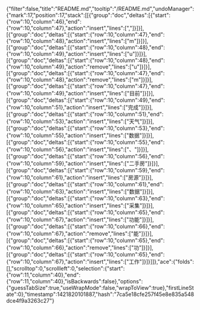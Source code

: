 {"filter":false,"title":"README.md","tooltip":"/README.md","undoManager":{"mark":17,"position":17,"stack":[[{"group":"doc","deltas":[{"start":{"row":10,"column":46},"end":{"row":10,"column":47},"action":"insert","lines":[","]}]}],[{"group":"doc","deltas":[{"start":{"row":10,"column":47},"end":{"row":10,"column":48},"action":"insert","lines":["m"]}]}],[{"group":"doc","deltas":[{"start":{"row":10,"column":48},"end":{"row":10,"column":49},"action":"insert","lines":["u"]}]}],[{"group":"doc","deltas":[{"start":{"row":10,"column":48},"end":{"row":10,"column":49},"action":"remove","lines":["u"]}]}],[{"group":"doc","deltas":[{"start":{"row":10,"column":47},"end":{"row":10,"column":48},"action":"remove","lines":["m"]}]}],[{"group":"doc","deltas":[{"start":{"row":10,"column":47},"end":{"row":10,"column":49},"action":"insert","lines":["目前"]}]}],[{"group":"doc","deltas":[{"start":{"row":10,"column":49},"end":{"row":10,"column":51},"action":"insert","lines":["完成"]}]}],[{"group":"doc","deltas":[{"start":{"row":10,"column":51},"end":{"row":10,"column":53},"action":"insert","lines":["天气"]}]}],[{"group":"doc","deltas":[{"start":{"row":10,"column":53},"end":{"row":10,"column":55},"action":"insert","lines":["数据"]}]}],[{"group":"doc","deltas":[{"start":{"row":10,"column":55},"end":{"row":10,"column":56},"action":"insert","lines":["、"]}]}],[{"group":"doc","deltas":[{"start":{"row":10,"column":56},"end":{"row":10,"column":59},"action":"insert","lines":["二手房"]}]}],[{"group":"doc","deltas":[{"start":{"row":10,"column":59},"end":{"row":10,"column":61},"action":"insert","lines":["房源"]}]}],[{"group":"doc","deltas":[{"start":{"row":10,"column":61},"end":{"row":10,"column":63},"action":"insert","lines":["数据"]}]}],[{"group":"doc","deltas":[{"start":{"row":10,"column":63},"end":{"row":10,"column":65},"action":"insert","lines":["采集"]}]}],[{"group":"doc","deltas":[{"start":{"row":10,"column":65},"end":{"row":10,"column":67},"action":"insert","lines":["功能"]}]}],[{"group":"doc","deltas":[{"start":{"row":10,"column":66},"end":{"row":10,"column":67},"action":"remove","lines":["能"]}]}],[{"group":"doc","deltas":[{"start":{"row":10,"column":65},"end":{"row":10,"column":66},"action":"remove","lines":["功"]}]}],[{"group":"doc","deltas":[{"start":{"row":10,"column":65},"end":{"row":10,"column":67},"action":"insert","lines":["工作"]}]}]]},"ace":{"folds":[],"scrolltop":0,"scrollleft":0,"selection":{"start":{"row":11,"column":40},"end":{"row":11,"column":40},"isBackwards":false},"options":{"guessTabSize":true,"useWrapMode":false,"wrapToView":true},"firstLineState":0},"timestamp":1421820101887,"hash":"7ca5e18cfe257f45e8e835a548dce4f9a3263c27"}